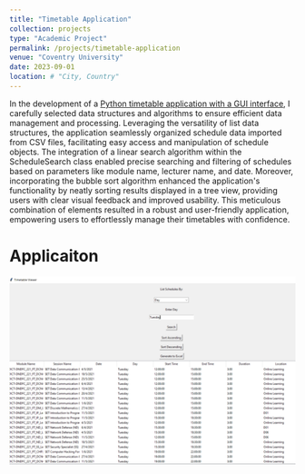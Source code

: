 ```yaml
---
title: "Timetable Application"
collection: projects
type: "Academic Project"
permalink: /projects/timetable-application
venue: "Coventry University"
date: 2023-09-01
location: # "City, Country"
---
```


In the development of a [Python timetable application with a GUI interface](https://github.com/juliuschanjq/Data-Structures-and-Algorithms/blob/main/Projects/Timetable%20Application.py), I carefully selected data structures and algorithms to ensure efficient data management and processing. Leveraging the versatility of list data structures, the application seamlessly organized schedule data imported from CSV files, facilitating easy access and manipulation of schedule objects. The integration of a linear search algorithm within the ScheduleSearch class enabled precise searching and filtering of schedules based on parameters like module name, lecturer name, and date. Moreover, incorporating the bubble sort algorithm enhanced the application's functionality by neatly sorting results displayed in a tree view, providing users with clear visual feedback and improved usability. This meticulous combination of elements resulted in a robust and user-friendly application, empowering users to effortlessly manage their timetables with confidence.

Applicaiton
======
![](/images/Timetable_GUI.png)